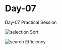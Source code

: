 # Day-07
Day-07 Practical Session

![selection Sort](https://github.com/user-attachments/assets/fd240148-ed8f-4025-b151-4757d6b6d557)


![search Efficiency](https://github.com/user-attachments/assets/876d351e-c7d6-46a4-b9a2-2024d6442189)

